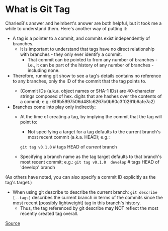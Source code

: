 # What is Git Tag

CharlesB's answer and helmbert's answer are both helpful, but it took me a while to understand them. Here's another way of putting it:

- A tag is a pointer to a commit, and commits exist independently of branches.
    - It is important to understand that tags have no direct relationship with branches - they only ever identify a commit.
        - That commit can be pointed to from any number of branches - i.e., it can be part of the history of any number of branches - including none.
- Therefore, running git show <tag> to see a tag's details contains no reference to any branches, only the ID of the commit that the tag points to.
    - (Commit IDs (a.k.a. object names or SHA-1 IDs) are 40-character strings composed of hex. digits that are hashes over the contents of a commit; e.g.: 6f6b5997506d48fc6267b0b60c3f0261b6afe7a2)
- Branches come into play only indirectly:
    - At the time of creating a tag, by implying the commit that the tag will point to:
        - Not specifying a target for a tag defaults to the current branch's most recent commit (a.k.a. HEAD); e.g.:
        
        ``git tag v0.1.0``            # tags HEAD of *current* branch

    - Specifying a branch name as the tag target defaults to that branch's most recent commit; e.g.:
    ``git tag v0.1.0  develop``   # tags HEAD of 'develop' branch

(As others have noted, you can also specify a commit ID explicitly as the tag's target.)

- When using git describe to describe the current branch:
``git describe [--tags]`` describes the current branch in terms of the commits since the most recent [possibly lightweight] tag in this branch's history.
    - Thus, the tag referenced by git describe may NOT reflect the most recently created tag overall.

[Source](http://stackoverflow.com/questions/14613540/git-tag-in-branches)

